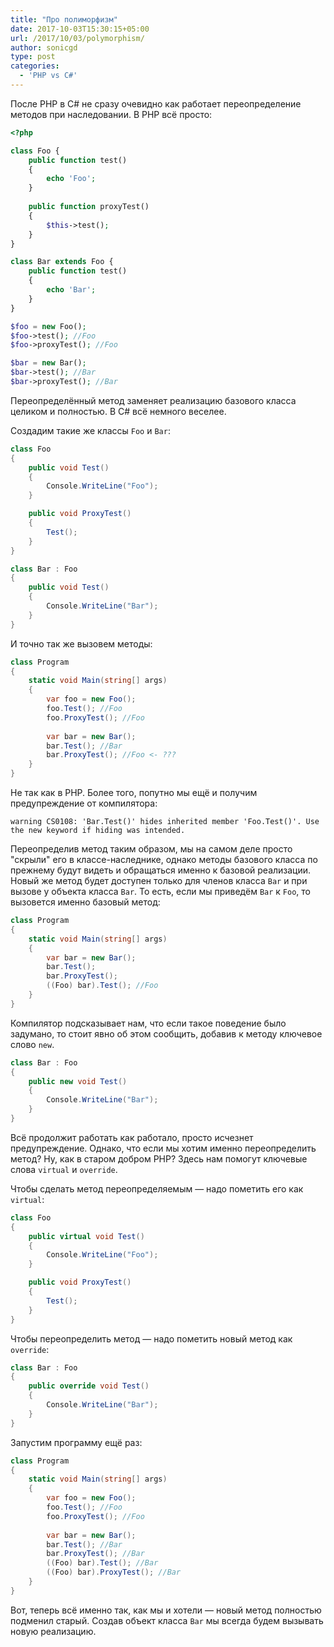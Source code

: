 ```yaml
---
title: "Про полиморфизм"
date: 2017-10-03T15:30:15+05:00
url: /2017/10/03/polymorphism/
author: sonicgd
type: post
categories:
  - 'PHP vs C#'
---
```


После PHP в C# не сразу очевидно как работает переопределение методов при наследовании. В PHP всё просто:

```php
<?php

class Foo {
    public function test()
    {
        echo 'Foo';
    }
    
    public function proxyTest()
    {
        $this->test();
    }
}

class Bar extends Foo {
    public function test()
    {
        echo 'Bar';
    }
}

$foo = new Foo();
$foo->test(); //Foo
$foo->proxyTest(); //Foo

$bar = new Bar();
$bar->test(); //Bar
$bar->proxyTest(); //Bar
```

Переопределённый метод заменяет реализацию базового класса целиком и полностью. В C# всё немного веселее.
<!--more-->


Создадим такие же классы `Foo` и `Bar`:

```csharp
class Foo
{
    public void Test()
    {
        Console.WriteLine("Foo");
    }

    public void ProxyTest()
    {
        Test();
    }
}

class Bar : Foo
{
    public void Test()
    {
        Console.WriteLine("Bar");
    }
}
```

И точно так же вызовем методы:

```csharp
class Program
{
    static void Main(string[] args)
    {
        var foo = new Foo();
        foo.Test(); //Foo
        foo.ProxyTest(); //Foo
        
        var bar = new Bar();
        bar.Test(); //Bar
        bar.ProxyTest(); //Foo <- ???
    }
}
```

Не так как в PHP. Более того, попутно мы ещё и получим предупреждение от компилятора:

```
warning CS0108: 'Bar.Test()' hides inherited member 'Foo.Test()'. Use the new keyword if hiding was intended.
```

Переопределив метод таким образом, мы на самом деле просто "скрыли" его в классе-наследнике, однако методы базового класса по прежнему будут видеть и обращаться именно к базовой реализации. Новый же метод будет доступен только для членов класса `Bar` и при вызове у объекта класса `Bar`. То есть, если мы приведём `Bar` к `Foo`, то вызовется именно базовый метод:

```csharp
class Program
{
    static void Main(string[] args)
    {
        var bar = new Bar();
        bar.Test();
        bar.ProxyTest();
        ((Foo) bar).Test(); //Foo
    }
}
```

Компилятор подсказывает нам, что если такое поведение было задумано, то стоит явно об этом сообщить, добавив к методу ключевое слово `new`.

```csharp
class Bar : Foo
{
    public new void Test()
    {
        Console.WriteLine("Bar");
    }
}
```

Всё продолжит работать как работало, просто исчезнет предупреждение. Однако, что если мы хотим именно переопределить метод? Ну, как в старом добром PHP? Здесь нам помогут ключевые слова `virtual` и `override`.

Чтобы сделать метод переопределяемым — надо пометить его как `virtual`:

```csharp
class Foo
{
    public virtual void Test()
    {
        Console.WriteLine("Foo");
    }

    public void ProxyTest()
    {
        Test();
    }
}
```

Чтобы переопределить метод — надо пометить новый метод как `override`:

```csharp
class Bar : Foo
{
    public override void Test()
    {
        Console.WriteLine("Bar");
    }
}
```

Запустим программу ещё раз:

```csharp
class Program
{
    static void Main(string[] args)
    {
        var foo = new Foo();
        foo.Test(); //Foo
        foo.ProxyTest(); //Foo
        
        var bar = new Bar();
        bar.Test(); //Bar
        bar.ProxyTest(); //Bar
        ((Foo) bar).Test(); //Bar
        ((Foo) bar).ProxyTest(); //Bar
    }
}
```

Вот, теперь всё именно так, как мы и хотели — новый метод полностью подменил старый. Создав объект класса `Bar` мы всегда будем вызывать новую реализацию.